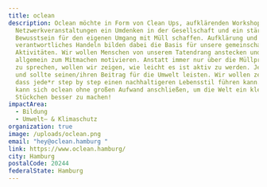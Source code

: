 ```yaml
---
title: oclean
description: Oclean möchte in Form von Clean Ups, aufklärenden Workshops und
  Netzwerkveranstaltungen ein Umdenken in der Gesellschaft und ein stärkeres
  Bewusstsein für den eigenen Umgang mit Müll schaffen. Aufklärung und
  verantwortliches Handeln bilden dabei die Basis für unsere gemeinschaftlichen
  Aktivitäten. Wir wollen Menschen von unserem Tatendrang anstecken und
  allgemein zum Mitmachen motivieren. Anstatt immer nur über die Müllproblematik
  zu sprechen, wollen wir zeigen, wie leicht es ist aktiv zu werden. Jede*r kann
  und sollte seinen/ihren Beitrag für die Umwelt leisten. Wir wollen zeigen,
  dass jede*r step by step einen nachhaltigeren Lebensstil führen kann. Jede*r
  kann sich oclean ohne großen Aufwand anschließen, um die Welt ein kleines
  Stückchen besser zu machen!
impactArea:
  - Bildung
  - Umwelt– & Klimaschutz
organization: true
image: /uploads/oclean.png
email: "hey@oclean.hamburg "
link: https://www.oclean.hamburg/
city: Hamburg
postalCode: 20244
federalState: Hamburg
---
```


